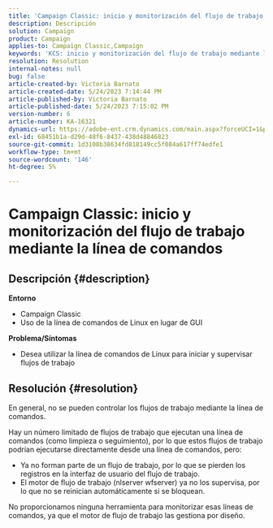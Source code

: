 ```yaml
---
title: 'Campaign Classic: inicio y monitorización del flujo de trabajo mediante la línea de comandos'
description: Descripción
solution: Campaign
product: Campaign
applies-to: Campaign Classic,Campaign
keywords: 'KCS: inicio y monitorización del flujo de trabajo mediante la línea de comandos'
resolution: Resolution
internal-notes: null
bug: false
article-created-by: Victoria Barnato
article-created-date: 5/24/2023 7:14:44 PM
article-published-by: Victoria Barnato
article-published-date: 5/24/2023 7:15:02 PM
version-number: 6
article-number: KA-16321
dynamics-url: https://adobe-ent.crm.dynamics.com/main.aspx?forceUCI=1&pagetype=entityrecord&etn=knowledgearticle&id=79b3a63a-67fa-ed11-8849-6045bd006b3d
exl-id: 68451b1a-d29d-48f6-8437-438d48846823
source-git-commit: 1d3108b38634fd818149cc5f084a617ff74edfe1
workflow-type: tm+mt
source-wordcount: '146'
ht-degree: 5%

---
```


# Campaign Classic: inicio y monitorización del flujo de trabajo mediante la línea de comandos

## Descripción {#description}

<b>Entorno</b>
- Campaign Classic
- Uso de la línea de comandos de Linux en lugar de GUI

<b>Problema/Síntomas</b>
- Desea utilizar la línea de comandos de Linux para iniciar y supervisar flujos de trabajo



## Resolución {#resolution}


En general, no se pueden controlar los flujos de trabajo mediante la línea de comandos.

Hay un número limitado de flujos de trabajo que ejecutan una línea de comandos (como limpieza o seguimiento), por lo que estos flujos de trabajo podrían ejecutarse directamente desde una línea de comandos, pero:

- Ya no forman parte de un flujo de trabajo, por lo que se pierden los registros en la interfaz de usuario del flujo de trabajo.
- El motor de flujo de trabajo (nlserver wfserver) ya no los supervisa, por lo que no se reinician automáticamente si se bloquean.


No proporcionamos ninguna herramienta para monitorizar esas líneas de comandos, ya que el motor de flujo de trabajo las gestiona por diseño.
